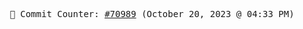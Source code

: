 <p align="center">
    <samp>
        📮 Commit Counter: <a href="https://github.com/Javascript-void0/Javascript-void0/commits/main">#70989</a> (October 20, 2023 @ 04:33 PM)
    </samp>
</p>